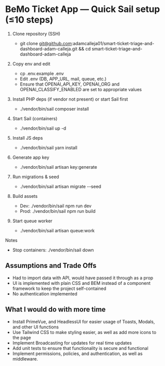 # BeMo Ticket App — Quick Sail setup (≤10 steps)
1. Clone repository (SSH)
   - git clone git@github.com:adamcalleja01/smart-ticket-triage-and-dashboard-adam-calleja.git && cd smart-ticket-triage-and-dashboard-adam-calleja

2. Copy env and edit
   - cp .env.example .env
   - Edit .env (DB, APP_URL, mail, queue, etc.)
   - Ensure that OPENAI_API_KEY, OPENAI_ORG and OPENAI_CLASSIFY_ENABLED are set to appropriate values

3. Install PHP deps (if vendor not present) or start Sail first
   - ./vendor/bin/sail composer install

4. Start Sail (containers)
   - ./vendor/bin/sail up -d

5. Install JS deps
   - ./vendor/bin/sail yarn install

6. Generate app key
   - ./vendor/bin/sail artisan key:generate

7. Run migrations & seed
   - ./vendor/bin/sail artisan migrate --seed

8. Build assets
   - Dev:  ./vendor/bin/sail npm run dev
   - Prod: ./vendor/bin/sail npm run build

9. Start queue worker 
    - ./vendor/bin/sail artisan queue:work

Notes
- Stop containers: ./vendor/bin/sail down

## Assumptions and Trade Offs
- Had to import data with API, would have passed it through as a prop
- UI is implemented with plain CSS and BEM instead of a component framework to keep the project self-contained
- No authentication implemented 

## What I would do with more time
- Install PrimeVue, and HeadlessUI for easier usage of Toasts, Modals, and other UI functions
- Use Tailwind CSS to make styling easier, as well as add more icons to the page
- Implement Broadcasting for updates for real time updates
- Add unit tests to ensure that functionality is secure and functional
- Implement permissions, policies, and authentication, as well as middleware.
